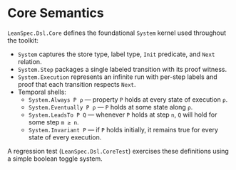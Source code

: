 # Core Semantics

`LeanSpec.Dsl.Core` defines the foundational `System` kernel used throughout the toolkit:

- `System` captures the store type, label type, `Init` predicate, and `Next` relation.
- `System.Step` packages a single labeled transition with its proof witness.
- `System.Execution` represents an infinite run with per-step labels and proof that each transition respects `Next`.
- Temporal shells:
  - `System.Always P ρ` — property `P` holds at every state of execution `ρ`.
  - `System.Eventually P ρ` — `P` holds at some state along `ρ`.
  - `System.LeadsTo P Q` — whenever `P` holds at step `n`, `Q` will hold for some step `m ≥ n`.
  - `System.Invariant P` — if `P` holds initially, it remains true for every state of every execution.

A regression test (`LeanSpec.Dsl.CoreTest`) exercises these definitions using a simple boolean toggle system.
